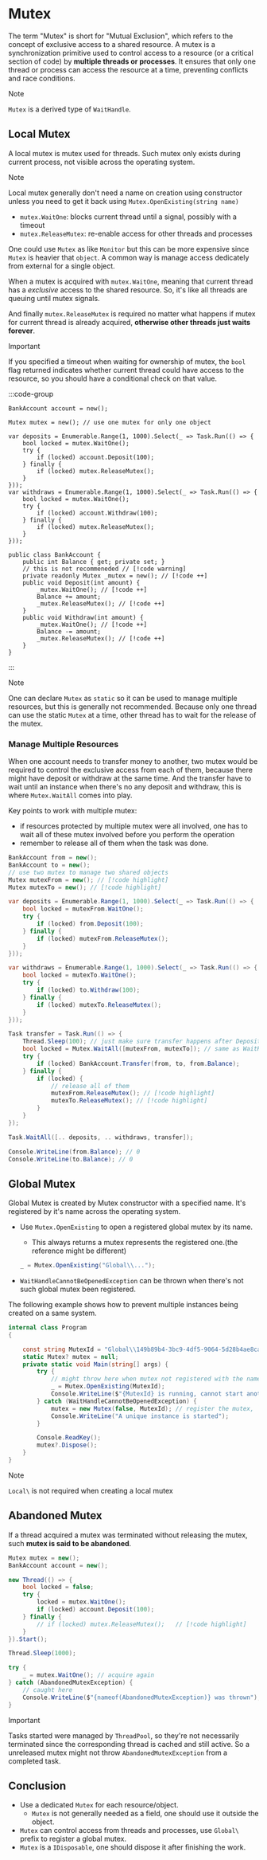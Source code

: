 # Mutex

The term "Mutex" is short for "Mutual Exclusion", which refers to the concept of exclusive access to a shared resource.
A mutex is a synchronization primitive used to control access to a resource (or a critical section of code) by **multiple threads or processes**.
It ensures that only one thread or process can access the resource at a time, preventing conflicts and race conditions.

> [!NOTE]
> `Mutex` is a derived type of `WaitHandle`.

## Local Mutex

A local mutex is mutex used for threads. Such mutex only exists during current process, not visible across the operating system.

> [!NOTE]
> Local mutex generally don't need a name on creation using constructor unless you need to get it back using `Mutex.OpenExisting(string name)`

- `mutex.WaitOne`: blocks current thread until a signal, possibly with a timeout
- `mutex.ReleaseMutex`: re-enable access for other threads and processes

One could use `Mutex` as like `Monitor` but this can be more expensive since `Mutex` is heavier that `object`.
A common way is manage access dedicately from external for a single object.

When a mutex is acquired with `mutex.WaitOne`, meaning that current thread has a *exclusive* access to the shared resource.
So, it's like all threads are queuing until mutex signals.

And finally `mutex.ReleaseMutex` is required no matter what happens if mutex for current thread is already acquired, **otherwise other threads just waits forever**.

> [!IMPORTANT]
> If you specified a timeout when waiting for ownership of mutex, the `bool` flag returned indicates whether current thread could have access to the resource, so you should have a conditional check on that value.

:::code-group

```cs[Use this]
BankAccount account = new();

Mutex mutex = new(); // use one mutex for only one object

var deposits = Enumerable.Range(1, 1000).Select(_ => Task.Run(() => {
    bool locked = mutex.WaitOne();
    try {
        if (locked) account.Deposit(100);
    } finally {
        if (locked) mutex.ReleaseMutex();
    }
}));
var withdraws = Enumerable.Range(1, 1000).Select(_ => Task.Run(() => {
    bool locked = mutex.WaitOne();
    try {
        if (locked) account.Withdraw(100);
    } finally {
        if (locked) mutex.ReleaseMutex();
    }
}));
```

```cs[Like Monitor]
public class BankAccount {
    public int Balance { get; private set; }
    // this is not recommeneded // [!code warning] 
    private readonly Mutex _mutex = new(); // [!code ++] 
    public void Deposit(int amount) {
        _mutex.WaitOne(); // [!code ++] 
        Balance += amount;
        _mutex.ReleaseMutex(); // [!code ++] 
    }
    public void Withdraw(int amount) {
        _mutex.WaitOne(); // [!code ++] 
        Balance -= amount;
        _mutex.ReleaseMutex(); // [!code ++]
    }
}
```
:::

> [!NOTE]
> One can declare `Mutex` as `static` so it can be used to manage multiple resources, but this is generally not recommended.
> Because only one thread can use the static `Mutex` at a time, other thread has to wait for the release of the mutex.

### Manage Multiple Resources

When one account needs to transfer money to another, two mutex would be required to control the exclusive access from each of them, because there might have deposit or withdraw at the same time.
And the transfer have to wait until an instance when there's no any deposit and withdraw, this is where `Mutex.WaitAll` comes into play.

Key points to work with multiple mutex:

- if resources protected by multiple mutex were all involved, one has to wait all of these mutex involved before you perform the operation
- remember to release all of them when the task was done.


```cs
BankAccount from = new();
BankAccount to = new();
// use two mutex to manage two shared objects
Mutex mutexFrom = new(); // [!code highlight] 
Mutex mutexTo = new(); // [!code highlight] 

var deposits = Enumerable.Range(1, 1000).Select(_ => Task.Run(() => {
    bool locked = mutexFrom.WaitOne();
    try {
        if (locked) from.Deposit(100);
    } finally {
        if (locked) mutexFrom.ReleaseMutex();
    }
}));

var withdraws = Enumerable.Range(1, 1000).Select(_ => Task.Run(() => {
    bool locked = mutexTo.WaitOne();
    try {
        if (locked) to.Withdraw(100);
    } finally {
        if (locked) mutexTo.ReleaseMutex();
    }
}));

Task transfer = Task.Run(() => {
    Thread.Sleep(100); // just make sure transfer happens after Deposit and Withdraw
    bool locked = Mutex.WaitAll([mutexFrom, mutexTo]); // same as WaitHandle.WaitAll // [!code highlight] 
    try {
        if (locked) BankAccount.Transfer(from, to, from.Balance);
    } finally {
        if (locked) {
            // release all of them
            mutexFrom.ReleaseMutex(); // [!code highlight] 
            mutexTo.ReleaseMutex(); // [!code highlight] 
        }
    }
});

Task.WaitAll([.. deposits, .. withdraws, transfer]);

Console.WriteLine(from.Balance); // 0
Console.WriteLine(to.Balance); // 0
```

## Global Mutex

Global Mutex is created by Mutex constructor with a specified name.
It's registered by it's name across the operating system.

- Use `Mutex.OpenExisting` to open a registered global mutex by its name. 
    - This always returns a mutex represents the registered one.(the reference might be different)
    ```cs
    _ = Mutex.OpenExisting("Global\\..."); 
    ```

- `WaitHandleCannotBeOpenedException` can be thrown when there's not such global mutex been registered.

The following example shows how to prevent multiple instances being created on a same system.

```cs
internal class Program
{

    const string MutexId = "Global\\149b89b4-3bc9-4df5-9064-5d28b4ae8ca4"; // must start with Global\ // [!code highlight] 
    static Mutex? mutex = null;
    private static void Main(string[] args) {
        try {
            // might throw here when mutex not registered with the name
            _ = Mutex.OpenExisting(MutexId); 
            Console.WriteLine($"{MutexId} is running, cannot start another instance.");
        } catch (WaitHandleCannotBeOpenedException) {
            mutex = new Mutex(false, MutexId); // register the mutex, `initiallyOwned` doesn't matter here
            Console.WriteLine("A unique instance is started");
        }

        Console.ReadKey();
        mutex?.Dispose();
    }
}
```

> [!NOTE]
> `Local\` is not required when creating a local mutex

## Abandoned Mutex

If a thread acquired a mutex was terminated without releasing the mutex, such **mutex is said to be abandoned**.

```cs
Mutex mutex = new();
BankAccount account = new();

new Thread(() => {
    bool locked = false;
    try {
        locked = mutex.WaitOne();
        if (locked) account.Deposit(100);
    } finally {
        // if (locked) mutex.ReleaseMutex();   // [!code highlight] 
    }
}).Start();

Thread.Sleep(1000);

try {
    _ = mutex.WaitOne(); // acquire again
} catch (AbandonedMutexException) {
    // caught here
    Console.WriteLine($"{nameof(AbandonedMutexException)} was thrown"); // [!code highlight] 
}
```

> [!IMPORTANT]
> Tasks started were managed by `ThreadPool`, so they're not necessarily terminated since the corresponding thread is cached and still active.
> So a unreleased mutex might not throw `AbandonedMutexException` from a completed task.

## Conclusion

- Use a dedicated `Mutex` for each resource/object.
    - `Mutex` is not generally needed as a field, one should use it outside the object.
- `Mutex` can control access from threads and processes, use `Global\` prefix to register a global mutex.
- `Mutex` is a `IDisposable`, one should dispose it after finishing the work.
